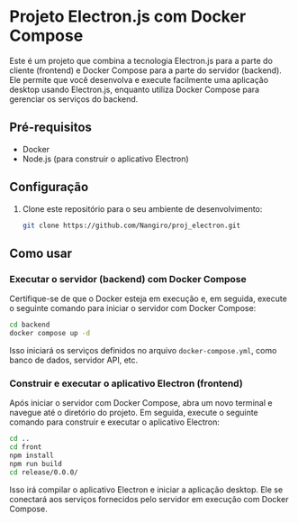 # Projeto Electron.js com Docker Compose

Este é um projeto que combina a tecnologia Electron.js para a parte do cliente (frontend) e Docker Compose para a parte do servidor (backend). Ele permite que você desenvolva e execute facilmente uma aplicação desktop usando Electron.js, enquanto utiliza Docker Compose para gerenciar os serviços do backend.

## Pré-requisitos

- Docker
- Node.js (para construir o aplicativo Electron)

## Configuração

1. Clone este repositório para o seu ambiente de desenvolvimento:

    ```bash
    git clone https://github.com/Nangiro/proj_electron.git
    ```

## Como usar

### Executar o servidor (backend) com Docker Compose

Certifique-se de que o Docker esteja em execução e, em seguida, execute o seguinte comando para iniciar o servidor com Docker Compose:
```bash
cd backend
docker compose up -d
```

Isso iniciará os serviços definidos no arquivo `docker-compose.yml`, como banco de dados, servidor API, etc.

### Construir e executar o aplicativo Electron (frontend)

Após iniciar o servidor com Docker Compose, abra um novo terminal e navegue até o diretório do projeto. Em seguida, execute o seguinte comando para construir e executar o aplicativo Electron:

```bash
cd ..
cd front
npm install
npm run build
cd release/0.0.0/
```

Isso irá compilar o aplicativo Electron e iniciar a aplicação desktop. Ele se conectará aos serviços fornecidos pelo servidor em execução com Docker Compose.

